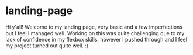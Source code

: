 # landing-page

Hi y'all! Welcome to my landing page, very basic and a few imperfections but I feel I managed well. Working on this was quite challenging due to my lack of confidence in my flexbox skills, however I pushed through and I feel my project turned out quite well. :)